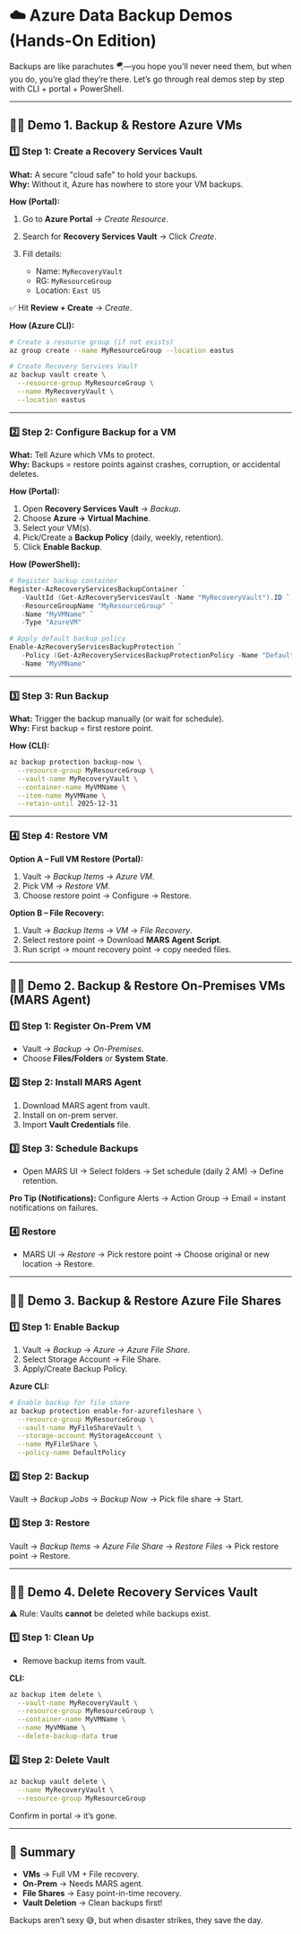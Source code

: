 # ☁️ Azure Data Backup Demos (Hands-On Edition)

Backups are like parachutes 🪂—you hope you’ll never need them, but when you do, you’re glad they’re there. Let’s go through real demos step by step with CLI + portal + PowerShell.

---

## ✍🏻 **Demo 1.** Backup & Restore Azure VMs

### 1️⃣ Step 1: Create a Recovery Services Vault

**What:** A secure "cloud safe" to hold your backups.  
**Why:** Without it, Azure has nowhere to store your VM backups.

**How (Portal):**

1. Go to **Azure Portal** → _Create Resource_.
2. Search for **Recovery Services Vault** → Click _Create_.
3. Fill details:

   - Name: `MyRecoveryVault`
   - RG: `MyResourceGroup`
   - Location: `East US`

✅ Hit **Review + Create** → _Create_.

**How (Azure CLI):**

```bash
# Create a resource group (if not exists)
az group create --name MyResourceGroup --location eastus

# Create Recovery Services Vault
az backup vault create \
  --resource-group MyResourceGroup \
  --name MyRecoveryVault \
  --location eastus
```

---

### 2️⃣ Step 2: Configure Backup for a VM

**What:** Tell Azure which VMs to protect.  
**Why:** Backups = restore points against crashes, corruption, or accidental deletes.

**How (Portal):**

1. Open **Recovery Services Vault** → _Backup_.
2. Choose **Azure → Virtual Machine**.
3. Select your VM(s).
4. Pick/Create a **Backup Policy** (daily, weekly, retention).
5. Click **Enable Backup**.

**How (PowerShell):**

```powershell
# Register backup container
Register-AzRecoveryServicesBackupContainer `
   -VaultId (Get-AzRecoveryServicesVault -Name "MyRecoveryVault").ID `
   -ResourceGroupName "MyResourceGroup" `
   -Name "MyVMName" `
   -Type "AzureVM"

# Apply default backup policy
Enable-AzRecoveryServicesBackupProtection `
   -Policy (Get-AzRecoveryServicesBackupProtectionPolicy -Name "DefaultPolicy") `
   -Name "MyVMName"
```

---

### 3️⃣ Step 3: Run Backup

**What:** Trigger the backup manually (or wait for schedule).  
**Why:** First backup = first restore point.

**How (CLI):**

```bash
az backup protection backup-now \
  --resource-group MyResourceGroup \
  --vault-name MyRecoveryVault \
  --container-name MyVMName \
  --item-name MyVMName \
  --retain-until 2025-12-31
```

---

### 4️⃣ Step 4: Restore VM

**Option A – Full VM Restore (Portal):**

1. Vault → _Backup Items_ → _Azure VM_.
2. Pick VM → _Restore VM_.
3. Choose restore point → Configure → Restore.

**Option B – File Recovery:**

1. Vault → _Backup Items_ → _VM_ → _File Recovery_.
2. Select restore point → Download **MARS Agent Script**.
3. Run script → mount recovery point → copy needed files.

---

## ✍🏻 **Demo 2.** Backup & Restore On-Premises VMs (MARS Agent)

### 1️⃣ Step 1: Register On-Prem VM

- Vault → _Backup_ → _On-Premises_.
- Choose **Files/Folders** or **System State**.

### 2️⃣ Step 2: Install MARS Agent

1. Download MARS agent from vault.
2. Install on on-prem server.
3. Import **Vault Credentials** file.

### 3️⃣ Step 3: Schedule Backups

- Open MARS UI → Select folders → Set schedule (daily 2 AM) → Define retention.

**Pro Tip (Notifications):**
Configure Alerts → Action Group → Email = instant notifications on failures.

### 4️⃣ Restore

- MARS UI → _Restore_ → Pick restore point → Choose original or new location → Restore.

---

## ✍🏻 **Demo 3.** Backup & Restore Azure File Shares

### 1️⃣ Step 1: Enable Backup

1. Vault → _Backup_ → _Azure → Azure File Share_.
2. Select Storage Account → File Share.
3. Apply/Create Backup Policy.

**Azure CLI:**

```bash
# Enable backup for file share
az backup protection enable-for-azurefileshare \
  --resource-group MyResourceGroup \
  --vault-name MyFileShareVault \
  --storage-account MyStorageAccount \
  --name MyFileShare \
  --policy-name DefaultPolicy
```

### 2️⃣ Step 2: Backup

Vault → _Backup Jobs_ → _Backup Now_ → Pick file share → Start.

### 3️⃣ Step 3: Restore

Vault → _Backup Items_ → _Azure File Share_ → _Restore Files_ → Pick restore point → Restore.

---

## ✍🏻 **Demo 4.** Delete Recovery Services Vault

⚠️ Rule: Vaults **cannot** be deleted while backups exist.

### 1️⃣ Step 1: Clean Up

- Remove backup items from vault.

**CLI:**

```bash
az backup item delete \
  --vault-name MyRecoveryVault \
  --resource-group MyResourceGroup \
  --container-name MyVMName \
  --name MyVMName \
  --delete-backup-data true
```

### 2️⃣ Step 2: Delete Vault

```bash
az backup vault delete \
  --name MyRecoveryVault \
  --resource-group MyResourceGroup
```

Confirm in portal → it’s gone.

---

## 🏁 **Summary**

- **VMs** → Full VM + File recovery.
- **On-Prem** → Needs MARS agent.
- **File Shares** → Easy point-in-time recovery.
- **Vault Deletion** → Clean backups first!

Backups aren’t sexy 😅, but when disaster strikes, they save the day.
